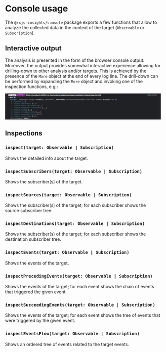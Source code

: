 # Console usage

The `@rxjs-insights/console` package exports a few functions that allow to analyze the collected data in the context of the target (`Observable` or `Subscription`).

## Interactive output

The analysis is presented in the form of the browser console output.
Moreover, the output provides somewhat interactive experience allowing for drilling-down to other analysis and/or targets.
This is achieved by the presence of the `More` object at the end of every log line.
The drill-down can be performed by expanding the `More` object and invoking one of the inspection functions, e.g.:

![Interactive output example](./img/interactive-output.png)

## Inspections

### `inspect(target: Observable | Subscription)`

Shows the detailed info about the target.

### `inspectSubscribers(target: Observable | Subscription)`

Shows the subscriber(s) of the target.

### `inspectSources(target: Observable | Subscription)`

Shows the subscriber(s) of the target; for each subscriber shows the source subscriber tree.

### `inspectDestinations(target: Observable | Subscription)`

Shows the subscriber(s) of the target; for each subscriber shows the destination subscriber tree.

### `inspectEvents(target: Observable | Subscription)`

Shows the events of the target.

### `inspectPrecedingEvents(target: Observable | Subscription)`

Shows the events of the target; for each event shows the chain of events that triggered the given event.

### `inspectSucceedingEvents(target: Observable | Subscription)`

Shows the events of the target; for each event shows the tree of events that were triggered by the given event.

### `inspectEventsFlow(target: Observable | Subscription)`

Shows an ordered tree of events related to the target events.
